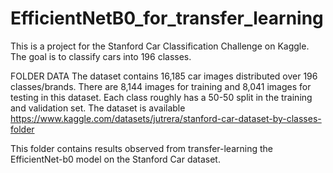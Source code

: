 # EfficientNetB0_for_transfer_learning

This is a project for the Stanford Car Classification Challenge on Kaggle. The goal is to classify cars into 196 classes.

FOLDER DATA
The dataset contains 16,185 car images distributed over 196 classes/brands. There are 8,144 images for training and 8,041 images for testing in this dataset. Each class roughly has a 50-50 split in the training and validation set. The dataset is available https://www.kaggle.com/datasets/jutrera/stanford-car-dataset-by-classes-folder


This folder contains results observed from transfer-learning the EfficientNet-b0 model on the Stanford Car dataset.
